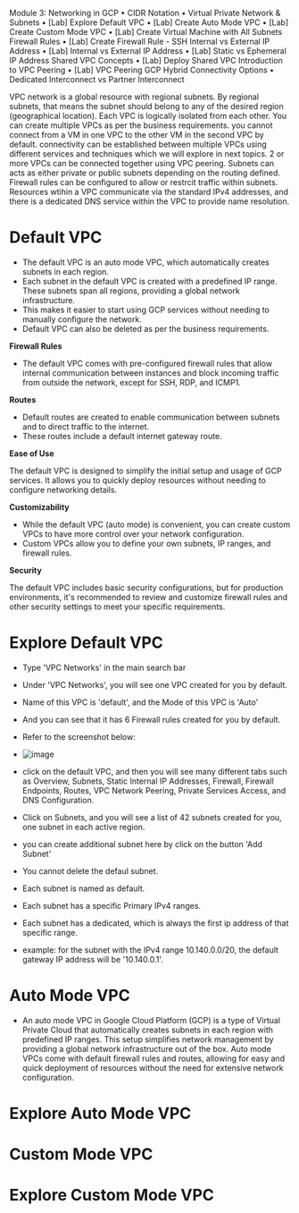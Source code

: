 Module 3: Networking in GCP
• CIDR Notation 
• Virtual Private Network & Subnets 
• [Lab] Explore Default VPC 
• [Lab] Create Auto Mode VPC 
• [Lab] Create Custom Mode VPC 
• [Lab] Create Virtual Machine with All Subnets Firewall Rules 
• [Lab] Create Firewall Rule - SSH Internal vs External IP Address 
• [Lab] Internal vs External IP Address 
• [Lab] Static vs Ephemeral IP Address Shared VPC Concepts 
• [Lab] Deploy Shared VPC Introduction to VPC Peering 
• [Lab] VPC Peering GCP Hybrid Connectivity Options 
• Dedicated Interconnect vs Partner Interconnect

VPC network is a global resource with regional subnets.
By regional subnets, that means the subnet should belong to any of the desired region (geographical location).
Each VPC is logically isolated from each other.
You can create multiple VPCs as per the business requirements.
you cannot connect from a VM in one VPC to the other VM in the second VPC by default.
connectivity can be established between multiple VPCs using different services and techniques which we will explore in next topics.
2 or more VPCs can be connected together using VPC peering.
Subnets can acts as either private or public subnets depending on the routing defined.
Firewall rules can be configured to allow or restrcit traffic within subnets.
Resources wtihin a VPC communicate via the standard IPv4 addresses, and there is a dedicated DNS service within the VPC to provide name resolution.


# Default VPC
- The default VPC is an auto mode VPC, which automatically creates subnets in each region.
- Each subnet in the default VPC is created with a predefined IP range. These subnets span all regions, providing a global network infrastructure.
- This makes it easier to start using GCP services without needing to manually configure the network.
- Default VPC can also be deleted as per the business requirements. 

**Firewall Rules**

- The default VPC comes with pre-configured firewall rules that allow internal communication between instances and block incoming traffic from outside the network, except for SSH, RDP, and ICMP1.

**Routes**

- Default routes are created to enable communication between subnets and to direct traffic to the internet.
- These routes include a default internet gateway route.

**Ease of Use**

The default VPC is designed to simplify the initial setup and usage of GCP services. 
It allows you to quickly deploy resources without needing to configure networking details.

**Customizability**

- While the default VPC (auto mode) is convenient, you can create custom VPCs to have more control over your network configuration. 
- Custom VPCs allow you to define your own subnets, IP ranges, and firewall rules.

**Security**

The default VPC includes basic security configurations, but for production environments, it's recommended to review and customize firewall rules and other security settings to meet your specific requirements.

# Explore Default VPC
- Type 'VPC Networks' in the main search bar
- Under 'VPC Networks', you will see one VPC created for you by default.
- Name of this VPC is 'default', and the Mode of this VPC is 'Auto'
- And you can see that it has 6 Firewall rules created for you by default.
- Refer to the screenshot below:
- ![image](https://github.com/user-attachments/assets/6ecdf057-9d1e-4f33-a944-202e0d19fdc7)

- click on the default VPC, and then you will see many different tabs such as Overview, Subnets, Static Internal IP Addresses, Firewall, Firewall Endpoints, Routes, VPC Network Peering, Private Services Access, and DNS Configuration.

- Click on Subnets, and you will see a list of 42 subnets created for you, one subnet in each active region.
- you can create additional subnet here by click on the button 'Add Subnet'
- You cannot delete the defaul subnet.
- Each subnet is named as default.
- Each subnet has a specific Primary IPv4 ranges.
- Each subnet has a dedicated, which is always the first ip address of that specific range.
- example: for the subnet with the IPv4 range 10.140.0.0/20, the default gateway IP address will be '10.140.0.1'.
  
# Auto Mode VPC
- An auto mode VPC in Google Cloud Platform (GCP) is a type of Virtual Private Cloud that automatically creates subnets in each region with predefined IP ranges. This setup simplifies network management by providing a global network infrastructure out of the box. Auto mode VPCs come with default firewall rules and routes, allowing for easy and quick deployment of resources without the need for extensive network configuration.

# Explore Auto Mode VPC

# Custom Mode VPC

# Explore Custom Mode VPC

#
